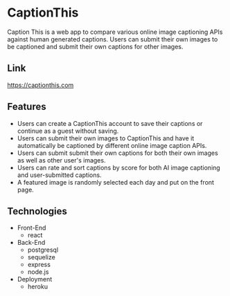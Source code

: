 # CaptionThis
Caption This is a web app to compare various online image captioning APIs against human generated captions. Users can submit their own images to be captioned and submit their own captions for other images.

## Link
https://captionthis.com

## Features
- Users can create a CaptionThis account to save their captions or continue as a guest without saving.
- Users can submit their own images to CaptionThis and have it automatically be captioned by different online image caption APIs.
- Users can submit submit their own captions for both their own images as well as other user's images.
- Users can rate and sort captions by score for both AI image captioning and user-submitted captions.
- A featured image is randomly selected each day and put on the front page.

## Technologies
- Front-End
  - react
- Back-End
  - postgresql
  - sequelize
  - express
  - node.js  
- Deployment
  - heroku
